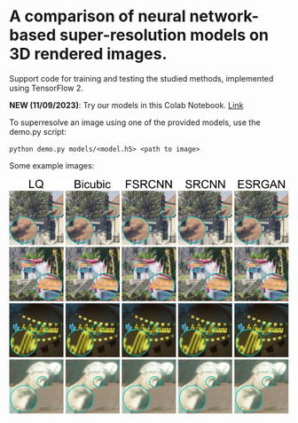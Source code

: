 # A comparison of neural network-based super-resolution models on 3D rendered images.
Support code for training and testing the studied methods, implemented using TensorFlow 2.

**NEW (11/09/2023)**: Try our models in this Colab Notebook. [Link](https://colab.research.google.com/drive/103bUKKtmtoPEAlzNRo1eyMpn2wCBovqq?usp=sharing)

To superresolve an image using one of the provided models, use the demo.py script:

```
python demo.py models/<model.h5> <path to image>
```

Some example images:
<br />
<br />
![Example images](examples/demo.svg)
